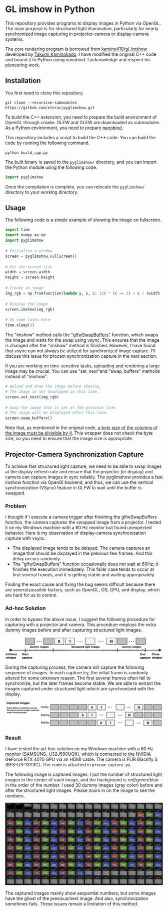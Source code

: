 # GL imshow in Python

This repository provides programs to display images in Python via OpenGL. The main purpose is for structured light illumination, particularly for nearly synchronized image capturing in projector-camera or display-camera systems.

The core rendering program is borrowed from [kamino410/gl_imshow](https://github.com/kamino410/gl_imshow) developed by [Takumi Kaminokado](https://kamino410.github.io/). I have modified the original C++ code and bound it to Python using nanobind. I acknowledge and respect his pioneering work.

## Installation

You first need to clone this repository.

```shell
git clone --recursive-submodules https://github.com/elerac/pyglimshow.git
```

To build the C++ extension, you need to prepare the build environment of OpenGL through cmake. GLFW and GLEW are downloaded as submodules. As a Python environment, you need to prepare [nanobind](https://github.com/wjakob/nanobind).

This repository includes a script to build the C++ code. You can build the code by running the following command.

```shell
python build_cpp.py
```

The built binary is saved to the `pyglimshow/` directory, and you can import the Python module using the following code.

```python
import pyglimshow
```

Once the compilation is complete, you can relocate the `pyglimshow/` directory to your working directory.

## Usage

The following code is a simple example of showing the image on fullscreen.

```python
import time
import numpy as np
import pyglimshow

# Initialize a window
screen = pyglimshow.FullScreen()

# Get the screen size
width = screen.width
height = screen.height

# Create an image
img_rgb = np.fromfunction(lambda y, x, c: 128 * (c == 2) + x / (width - 1) * 255 * (c == 0) + y / (height - 1) * 255 * (c == 1), (height, width, 3)).astype(np.uint8)

# Display the image
screen.imshow(img_rgb)

# Do some tasks here
time.sleep(3)
```

The "imshow" method calls the ["glfwSwapBuffers"](https://www.glfw.org/docs/3.0/group__context.html#ga15a5a1ee5b3c2ca6b15ca209a12efd14) function, which swaps the image and waits for the swap using vsync. This ensures that the image is changed after the "imshow" method is finished. However, I have found that vsync can not always be utilized for synchronized image capture. I'll discuss this issue for procam synchronization capture in the next section.

If you are working on time-sensitive tasks, uploading and rendering a large image may be crucial. You can use "set_next"and "swap_buffers" methods instead of "imshow".

```python
# Upload and draw the image before showing.
# The image is not displayed in this line.
screen.set_next(img_rgb)

# Swap the image that is set at the previous line.
# The image will be displayed after this line.
screen.swap_buffers()
```

Note that, as mentioned in the original code, [a byte size of the columns of the image must be divisible by 4](https://github.com/kamino410/gl_imshow/blob/706c93d440bb377be505d0703913c866e45f6ede/main.cpp#L73-L75). This wrapper does not check the byte size, so you need to ensure that the image size is appropriate.

## Projector-Camera Synchronization Capture

To achieve fast structured light capture, we need to be able to swap images at the display refresh rate and ensure that the projector (or display) and camera can capture images in sync reliably. The pyglimshow provides a fast imshow function via OpenGl backend, and thus, we can use the vertical synchronization (VSync) feature in GLFW to wait until the buffer is swapped.

### Problem

I thought if I execute a camera trigger after finishing the glfwSwapBuffers function, the camera captures the swapped image from a projector. I tested it on my Windows machine with a 60 Hz monitor but found unexpected behavior. Here is my observation of display-camera synchronization capture with vsync.

- The displayed image tends to be delayed. The camera captures an image that should be displayed in the previous few frames. And this delay occurs randomly.
- The "glfwSwapBuffers" function occasionally does not wait at 60Hz; it finishes the execution immediately. This failer case tends to occur at first several frames, and it is getting stable and waiting appropriately.

Finding the exact cause and fixing the bug seems difficult because there are several possible factors, such as OpenGL, OS, GPU, and display, which are hard for us to control.

### Ad-hoc Solution

In order to bypass the above issue, I suggest the following procedure for capturing with a projector and camera. This procedure employs the extra dummy images before and after capturing structured light images. 

![procam_sync_adhoc_imshow](docs/procam_sync_adhoc_imshow.png)

During the capturing process, the camera will capture the following sequence of images. In each capture try, the initial frame is randomly altered for some unknown reason. The first several frames often fail to synchronize, but the later frames become stable. We are able to extract the images captured under structured light which are synchronized with the display.

![procam_sync_adhoc_capture](docs/procam_sync_adhoc_captured.png)

### Result

I have tested the ad-hoc solution on my Windows machine with a 60 Hz monitor (SAMSUNG, U32J590UQK), which is connected to the NVIDIA GeForce RTX 4070 GPU via an HDMI cable. The camera is FLIR Blackfly S (BFS-U3-13Y3C). The code is attached in `procam_capture.py`.

The following image is captured images. I put the number of structured light images in the center of each image, and the background is red/green/blue in the order of the number. I used 30 dummy images (gray color) before and after the structured light images. Please zoom in on the image to see the numbers.

![captured_screenshot](docs/captured_screenshot.jpg)

The captured images mainly show sequential numbers, but some images have the ghost of the previous/next image. And also, synchronization sometimes fails. These issues remain a limitation of this method.
